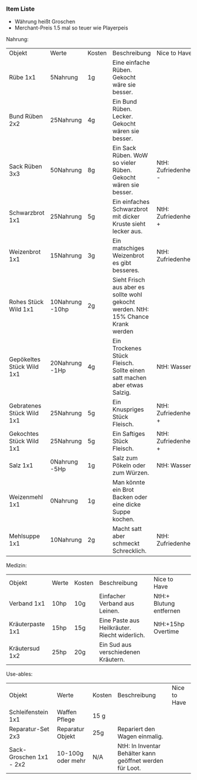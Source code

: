 ### Item Liste

- Währung heißt Groschen
- Merchant-Preis 1.5 mal so teuer wie Playerpeis

Nahrung:

|                           |                 |        |                                                                                   |                      |
| ------------------------- | --------------- | ------ | --------------------------------------------------------------------------------- | -------------------- |
| Objekt                    | Werte           | Kosten | Beschreibung                                                                      | Nice to Have         |
| Rübe 1x1                  | 5Nahrung        | 1g     | Eine einfache Rüben. Gekocht wäre sie besser.                                     |                      |
| Bund Rüben 2x2            | 25Nahrung       | 4g     | Ein Bund Rüben. Lecker. Gekocht wären sie besser.                                 |                      |
| Sack Rüben 3x3            | 50Nahrung       | 8g     | Ein Sack Rüben. WoW so vieler Rüben. Gekocht wären sie besser.                    | NtH: Zufriedenheit - |
| Schwarzbrot 1x1           | 25Nahrung       | 5g     | Ein einfaches Schwarzbrot mit dicker Kruste sieht lecker aus.                     | NtH: Zufriedenheit + |
| Weizenbrot 1x1            | 15Nahrung       | 3g     | Ein matschiges Weizenbrot es gibt besseres.                                       | NtH: Zufriedenheit-  |
| Rohes Stück Wild 1x1      | 10Nahrung -10hp | 2g     | Sieht Frisch aus aber es sollte wohl gekocht werden. NtH: 15% Chance Krank werden |                      |
| Gepökeltes Stück Wild 1x1 | 20Nahrung -1Hp  | 4g     | Ein Trockenes Stück Fleisch. Sollte einen satt machen aber etwas Salzig.          | NtH: Wasser-         |
| Gebratenes Stück Wild 1x1 | 25Nahrung       | 5g     | Ein Knuspriges Stück Fleisch.                                                     | NtH: Zufriedenheit + |
| Gekochtes Stück Wild 1x1  | 25Nahrung       | 5g     | Ein Saftiges Stück Fleisch.                                                       | NtH: Zufriedenheit + |
| Salz 1x1                  | 0Nahrung -5Hp   | 1g     | Salz zum Pökeln oder zum Würzen.                                                  | NtH: Wasser-         |
| Weizenmehl 1x1            | 0Nahrung        | 1g     | Man könnte ein Brot Backen oder eine dicke Suppe kochen.                          |                      |
| Mehlsuppe 1x1             | 10Nahrung       | 2g     | Macht satt aber schmeckt Schrecklich.                                             | NtH: Zufriedenheit-  |

Medizin:

|                  |       |        |                                               |                         |
| ---------------- | ----- | ------ | --------------------------------------------- | ----------------------- |
| Objekt           | Werte | Kosten | Beschreibung                                  | Nice to Have            |
| Verband 1x1      | 10hp  | 10g    | Einfacher Verband aus Leinen.                 | NtH:+ Blutung entfernen |
| Kräuterpaste 1x1 | 15hp  | 15g    | Eine Paste aus Heilkräuter. Riecht widerlich. | NtH:+15hp Overtime      |
| Kräutersud 1x2   | 25hp  | 20g    | Ein Sud aus verschiedenen Kräutern.           |                         |

Use-ables:

|                         |                   |        |                                                          |              |
| ----------------------- | ----------------- | ------ | -------------------------------------------------------- | ------------ |
| Objekt                  | Werte             | Kosten | Beschreibung                                             | Nice to Have |
| Schleifenstein 1x1      | Waffen Pflege     | 15 g   |                                                          |              |
| Reparatur-Set 2x3       | Reparatur Objekt  | 25g    | Repariert den Wagen einmalig.                            |              |
| Sack-Groschen 1x1 - 2x2 | 10-100g oder mehr | N/A    | NtH: In Inventar Behälter kann geöffnet werden für Loot. |              |
